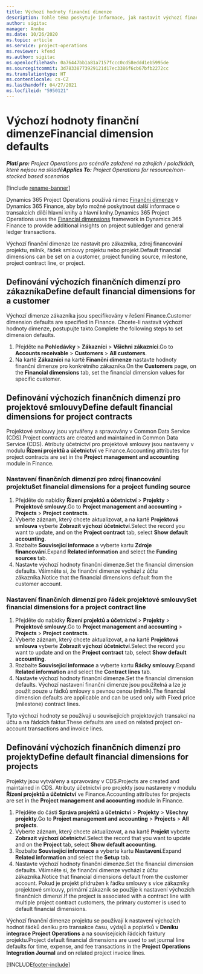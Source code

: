 ```yaml
---
title: Výchozí hodnoty finanční dimenze
description: Tohle téma poskytuje informace, jak nastavit výchozí finanční dimenze.
author: sigitac
manager: Annbe
ms.date: 10/26/2020
ms.topic: article
ms.service: project-operations
ms.reviewer: kfend
ms.author: sigitac
ms.openlocfilehash: 0a76447bb1a81a7157fccc0cd58eddd1eb5995de
ms.sourcegitcommit: 3d78338773929121d17ec3386f6cb67bfb2272cc
ms.translationtype: HT
ms.contentlocale: cs-CZ
ms.lasthandoff: 04/27/2021
ms.locfileid: "5950121"
---
```

# <a name="financial-dimension-defaults"></a><span data-ttu-id="41363-103">Výchozí hodnoty finanční dimenze</span><span class="sxs-lookup"><span data-stu-id="41363-103">Financial dimension defaults</span></span>

<span data-ttu-id="41363-104">_**Platí pro:** Project Operations pro scénáře založené na zdrojích / položkách, které nejsou na skladě_</span><span class="sxs-lookup"><span data-stu-id="41363-104">_**Applies To:** Project Operations for resource/non-stocked based scenarios_</span></span>

[!include [rename-banner](~/includes/cc-data-platform-banner.md)]

<span data-ttu-id="41363-105">Dynamics 365 Project Operations používá rámec [Finanční dimenze](/dynamics365/finance/general-ledger/financial-dimensions) v Dynamics 365 Finance, aby bylo možné poskytnout další informace o transakcích dílčí hlavní knihy a hlavní knihy.</span><span class="sxs-lookup"><span data-stu-id="41363-105">Dynamics 365 Project Operations uses the [Financial dimensions](/dynamics365/finance/general-ledger/financial-dimensions) framework in Dynamics 365 Finance to provide additional insights on project subledger and general ledger transactions.</span></span>

<span data-ttu-id="41363-106">Výchozí finanční dimenze lze nastavit pro zákazníka, zdroj financování projektu, milník, řádek smlouvy projektu nebo projekt.</span><span class="sxs-lookup"><span data-stu-id="41363-106">Default financial dimensions can be set on a customer, project funding source, milestone, project contract line, or project.</span></span>

## <a name="define-default-financial-dimensions-for-a-customer"></a><span data-ttu-id="41363-107">Definování výchozích finančních dimenzí pro zákazníka</span><span class="sxs-lookup"><span data-stu-id="41363-107">Define default financial dimensions for a customer</span></span>

<span data-ttu-id="41363-108">Výchozí dimenze zákazníka jsou specifikovány v řešení Finance.</span><span class="sxs-lookup"><span data-stu-id="41363-108">Customer dimension defaults are specified in Finance.</span></span> <span data-ttu-id="41363-109">Chcete-li nastavit výchozí hodnoty dimenze, postupujte takto.</span><span class="sxs-lookup"><span data-stu-id="41363-109">Complete the following steps to set dimension defaults.</span></span>

1. <span data-ttu-id="41363-110">Přejděte na **Pohledávky** > **Zákazníci** > **Všichni zákazníci**.</span><span class="sxs-lookup"><span data-stu-id="41363-110">Go to **Accounts receivable** > **Customers** > **All customers**.</span></span>
2. <span data-ttu-id="41363-111">Na kartě **Zákazníci** na kartě **Finanční dimenze** nastavte hodnoty finanční dimenze pro konkrétního zákazníka.</span><span class="sxs-lookup"><span data-stu-id="41363-111">On the **Customers** page, on the **Financial dimensions** tab, set the financial dimension values for specific customer.</span></span>

## <a name="define-default-financial-dimensions-for-project-contracts"></a><span data-ttu-id="41363-112">Definování výchozích finančních dimenzí pro projektové smlouvy</span><span class="sxs-lookup"><span data-stu-id="41363-112">Define default financial dimensions for project contracts</span></span>

<span data-ttu-id="41363-113">Projektové smlouvy jsou vytvářeny a spravovány v Common Data Service (CDS).</span><span class="sxs-lookup"><span data-stu-id="41363-113">Project contracts are created and maintained in Common Data Service (CDS).</span></span> <span data-ttu-id="41363-114">Atributy účetnictví pro projektové smlouvy jsou nastaveny v modulu **Řízení projektů a účetnictví** ve Finance.</span><span class="sxs-lookup"><span data-stu-id="41363-114">Accounting attributes for project contracts are set in the **Project management and accounting** module in Finance.</span></span>

### <a name="set-financial-dimensions-for-a-project-funding-source"></a><span data-ttu-id="41363-115">Nastavení finančních dimenzí pro zdroj financování projektu</span><span class="sxs-lookup"><span data-stu-id="41363-115">Set financial dimensions for a project funding source</span></span>

1. <span data-ttu-id="41363-116">Přejděte do nabídky **Řízení projektů a účetnictví** > **Projekty** > **Projektové smlouvy**.</span><span class="sxs-lookup"><span data-stu-id="41363-116">Go to **Project management and accounting** > **Projects** > **Project contracts**.</span></span>
2. <span data-ttu-id="41363-117">Vyberte záznam, který chcete aktualizovat, a na kartě **Projektová smlouva** vyberte **Zobrazit výchozí účetnictví**.</span><span class="sxs-lookup"><span data-stu-id="41363-117">Select the record you want to update, and on the **Project contract** tab, select **Show default accounting**.</span></span>
3. <span data-ttu-id="41363-118">Rozbalte **Související informace** a vyberte kartu **Zdroje financování**.</span><span class="sxs-lookup"><span data-stu-id="41363-118">Expand **Related information** and select the **Funding sources** tab.</span></span>
4. <span data-ttu-id="41363-119">Nastavte výchozí hodnoty finanční dimenze.</span><span class="sxs-lookup"><span data-stu-id="41363-119">Set the financial dimension defaults.</span></span> <span data-ttu-id="41363-120">Všimněte si, že finanční dimenze vychází z účtu zákazníka.</span><span class="sxs-lookup"><span data-stu-id="41363-120">Notice that the financial dimensions default from the customer account.</span></span>

### <a name="set-financial-dimensions-for-a-project-contract-line"></a><span data-ttu-id="41363-121">Nastavení finančních dimenzí pro řádek projektové smlouvy</span><span class="sxs-lookup"><span data-stu-id="41363-121">Set financial dimensions for a project contract line</span></span>

1. <span data-ttu-id="41363-122">Přejděte do nabídky **Řízení projektů a účetnictví** > **Projekty** > **Projektové smlouvy**.</span><span class="sxs-lookup"><span data-stu-id="41363-122">Go to **Project management and accounting** > **Projects** > **Project contracts**.</span></span>
2. <span data-ttu-id="41363-123">Vyberte záznam, který chcete aktualizovat, a na kartě **Projektová smlouva** vyberte **Zobrazit výchozí účetnictví**.</span><span class="sxs-lookup"><span data-stu-id="41363-123">Select the record you want to update and on the **Project contract** tab, select **Show default accounting**.</span></span>
3. <span data-ttu-id="41363-124">Rozbalte **Související informace** a vyberte kartu **Řádky smlouvy**.</span><span class="sxs-lookup"><span data-stu-id="41363-124">Expand **Related information** and select the **Contract lines** tab.</span></span>
4. <span data-ttu-id="41363-125">Nastavte výchozí hodnoty finanční dimenze.</span><span class="sxs-lookup"><span data-stu-id="41363-125">Set the financial dimension defaults.</span></span> <span data-ttu-id="41363-126">Výchozí nastavení finanční dimenze jsou použitelná a lze je použít pouze u řádků smlouvy s pevnou cenou (milník).</span><span class="sxs-lookup"><span data-stu-id="41363-126">The financial dimension defaults are applicable and can be used only with Fixed price (milestone) contract lines.</span></span>

<span data-ttu-id="41363-127">Tyto výchozí hodnoty se používají u souvisejících projektových transakcí na účtu a na řádcích faktur.</span><span class="sxs-lookup"><span data-stu-id="41363-127">These defaults are used on related project on-account transactions and invoice lines.</span></span>

## <a name="define-default-financial-dimensions-for-projects"></a><span data-ttu-id="41363-128">Definování výchozích finančních dimenzí pro projekty</span><span class="sxs-lookup"><span data-stu-id="41363-128">Define default financial dimensions for projects</span></span>

<span data-ttu-id="41363-129">Projekty jsou vytvářeny a spravovány v CDS.</span><span class="sxs-lookup"><span data-stu-id="41363-129">Projects are created and maintained in CDS.</span></span> <span data-ttu-id="41363-130">Atributy účetnictví pro projekty jsou nastaveny v modulu **Řízení projektů a účetnictví** ve Finance.</span><span class="sxs-lookup"><span data-stu-id="41363-130">Accounting attributes for projects are set in the **Project management and accounting** module in Finance.</span></span>

1. <span data-ttu-id="41363-131">Přejděte do části **Správa projektů a účetnictví** > **Projekty** > **Všechny projekty**.</span><span class="sxs-lookup"><span data-stu-id="41363-131">Go to **Project management and accounting** > **Projects** > **All projects**.</span></span>
2. <span data-ttu-id="41363-132">Vyberte záznam, který chcete aktualizovat, a na kartě **Projekt** vyberte **Zobrazit výchozí účetnictví**.</span><span class="sxs-lookup"><span data-stu-id="41363-132">Select the record that you want to update and on the **Project** tab, select **Show default accounting**.</span></span>
3. <span data-ttu-id="41363-133">Rozbalte **Související informace** a vyberte kartu **Nastavení**.</span><span class="sxs-lookup"><span data-stu-id="41363-133">Expand **Related information** and select the **Setup** tab.</span></span>
4. <span data-ttu-id="41363-134">Nastavte výchozí hodnoty finanční dimenze.</span><span class="sxs-lookup"><span data-stu-id="41363-134">Set the financial dimension defaults.</span></span> <span data-ttu-id="41363-135">Všimněte si, že finanční dimenze vychází z účtu zákazníka.</span><span class="sxs-lookup"><span data-stu-id="41363-135">Notice that financial dimensions default from the customer account.</span></span> <span data-ttu-id="41363-136">Pokud je projekt přidružen k řádku smlouvy s více zákazníky projektové smlouvy, primární zákazník se použije k nastavení výchozích finančních dimenzí.</span><span class="sxs-lookup"><span data-stu-id="41363-136">If the project is associated with a contract line with multiple project contract customers, the primary customer is used to default financial dimensions.</span></span>

<span data-ttu-id="41363-137">Výchozí finanční dimenze projektu se používají k nastavení výchozích hodnot řádků deníku pro transakce času, výdajů a poplatků v **Deníku integrace Project Operations** a na souvisejících řádcích faktury projektu.</span><span class="sxs-lookup"><span data-stu-id="41363-137">Project default financial dimensions are used to set journal line defaults for time, expense, and fee transactions in the **Project Operations Integration Journal** and on related project invoice lines.</span></span>


[!INCLUDE[footer-include](../includes/footer-banner.md)]